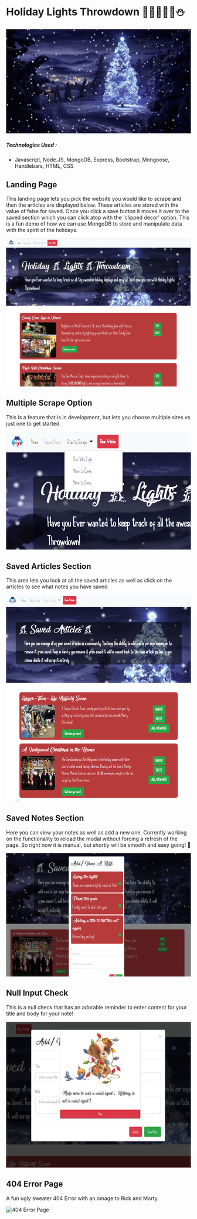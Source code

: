 # Holiday Lights Throwdown :christmas_tree::gift::santa::bell::confetti_ball::snowman:

![Snowing Gif](./public/assets/images/snowBG.gif)

##### Technologies Used :
* Javascript, Node.JS, MongoDB, Express, Bootstrap, Mongoose, Handlebars, HTML, CSS

## Landing Page

 This landing page lets you pick the website you would like to scrape and then the articles are displayed below. These articles are stored with the value of false for saved. Once you click a save button it moves it over to the saved section which you can click atop with the 'clipped decor' option. This is a fun demo of how we can use MongoDB to store and manipulate data with the spirit of the holidays.

![Landing Page](./public/assets/images/LandingPage.PNG)

## Multiple Scrape Option
This is a feature that is in development, but lets you choose multiple sites vs just one to get started.

![Multiple Scrape Option](./public/assets/images/multipleScrape.PNG)

## Saved Articles Section
This area lets you look at all the saved articles as well as click on the articles to see what notes you have saved.

![Saved Articles Section](./public/assets/images/articleTracker.PNG)

## Saved Notes Section
Here you can view your notes as well as add a new one. Currently working on the functionality to reload the modal without forcing a refresh of the page. So right now it is manual, but shortly will be smooth and easy going! :metal:

![Saved Notes Section](./public/assets/images/noteTracker.PNG)

## Null Input Check
This is a null check that has an adorable reminder to enter content for your title and body for your note!

![Null Input Check](./public/assets/images/blankCheck.PNG)

## 404 Error Page
A fun ugly sweater 404 Error with an omage to Rick and Morty.

![404 Error Page](./public/assets/images/404Error.PNG)